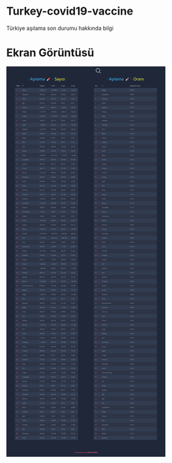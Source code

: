 # Turkey-covid19-vaccine
Türkiye aşılama son durumu hakkında bilgi

# Ekran Görüntüsü
![Title](https://github.com/HakanYilmazzz/Turkey-covid19-vaccine/blob/main/asi.png)


